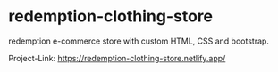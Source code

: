 # redemption-clothing-store
 redemption e-commerce store with custom HTML, CSS and bootstrap.

 Project-Link: https://redemption-clothing-store.netlify.app/
